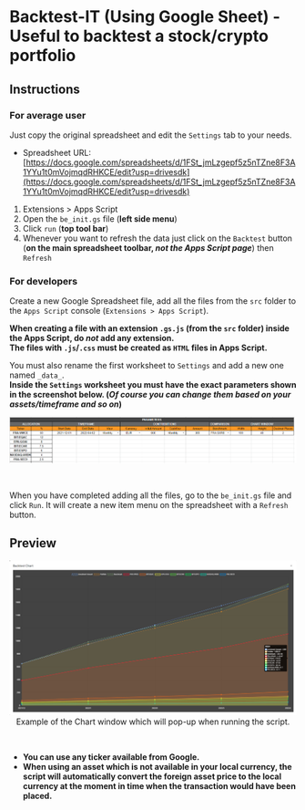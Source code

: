 # Backtest-IT (Using Google Sheet) - Useful to backtest a stock/crypto portfolio

## Instructions
### For average user
Just copy the original spreadsheet and edit the `Settings` tab to your needs.
 - Spreadsheet URL: [https://docs.google.com/spreadsheets/d/1FSt_jmLzgepf5z5nTZne8F3A1YYu1t0mVojmqdRHKCE/edit?usp=drivesdk](https://docs.google.com/spreadsheets/d/1FSt_jmLzgepf5z5nTZne8F3A1YYu1t0mVojmqdRHKCE/edit?usp=drivesdk)

1. Extensions > Apps Script
2. Open the `be_init.gs` file (**left side menu**)
3. Click `run` (**top tool bar**)
4. Whenever you want to refresh the data just click on the `Backtest` button (**on the main spreadsheet toolbar, *not the Apps Script page***) then `Refresh`

### For developers
Create a new Google Spreadsheet file, add all the files from the `src` folder to the `Apps Script` console (`Extensions > Apps Script`).<br>

<b>When creating a file with an extension `.gs.js` (from the `src` folder) inside the Apps Script, do <i>not</i> add any extension.<br>
The files with `.js`/`.css` must be created as `HTML` files in Apps Script.</b><br>

You must also rename the first worksheet to `Settings` and add a new one named `_data_`.<br>
<b>Inside the `Settings` worksheet you must have the exact parameters shown in the screenshot below. (<i>Of course you can change them based on your assets/timeframe and so on</i>)</b><br>
<p align="center">
    <img alt="Settings Parameters" src="/resources/parameters.png" width="850" /><br/>
</p>
<br>

When you have completed adding all the files, go to the `be_init.gs` file and click `Run`. It will create a new item menu on the spreadsheet with a `Refresh` button.<br>

## Preview

<p align="center">
    <img alt="Chart Window" src="/resources/chart_example.png" width="900" /><br/>
  Example of the Chart window which will pop-up when running the script.
</p> 

<br><b>
- You can use any ticker available from Google.<br>
- When using an asset which is not available in your local currency, the script will automatically convert the foreign asset price to the local currency at the moment in time when the transaction would have been placed.</b>
